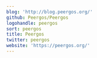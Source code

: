 ```yaml
---
blog: 'http://blog.peergos.org/'
github: Peergos/Peergos
logohandle: peergos
sort: peergos
title: Peergos
twitter: peergos
website: 'https://peergos.org/'
---
```

